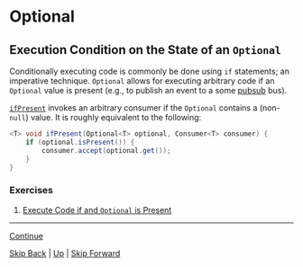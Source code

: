# Optional

## Execution Condition on the State of an `Optional`

Conditionally executing code is commonly be done using `if` statements;
an imperative technique. `Optional` allows for executing arbitrary code if an
`Optional` value is present (e.g., to publish an event to a some
[pubsub](https://en.wikipedia.org/wiki/Publish%E2%80%93subscribe_pattern) bus).

[`ifPresent`](https://docs.oracle.com/javase/8/docs/api/java/util/Optional.html#ifPresent-java.util.function.Consumer-)
invokes an arbitrary consumer if the `Optional` contains a (non-`null`) value.
It is roughly equivalent to the following:

``` java
<T> void ifPresent(Optional<T> optional, Consumer<T> consumer) {
    if (optional.isPresent()) {
        consumer.accept(optional.get());
    }
}
```

### Exercises

1. [Execute Code if and `Optional` is Present](conditional_ex1.md)

---

[Continue](unwrapping.md)

[Skip Back](../method_references/start.md) | [Up](../start.md) | [Skip Forward](../streams/start.md)
